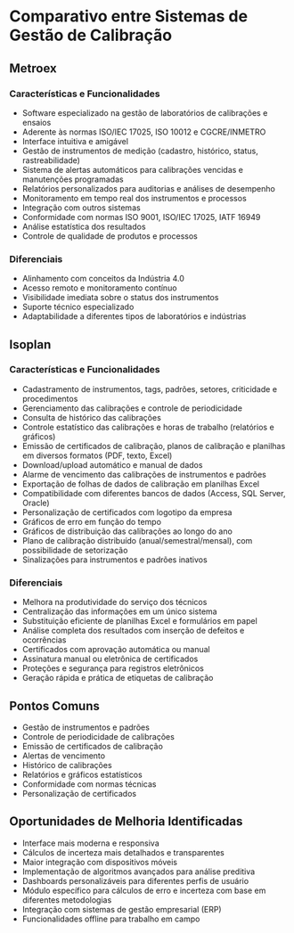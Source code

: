 # Comparativo entre Sistemas de Gestão de Calibração

## Metroex

### Características e Funcionalidades
- Software especializado na gestão de laboratórios de calibrações e ensaios
- Aderente às normas ISO/IEC 17025, ISO 10012 e CGCRE/INMETRO
- Interface intuitiva e amigável
- Gestão de instrumentos de medição (cadastro, histórico, status, rastreabilidade)
- Sistema de alertas automáticos para calibrações vencidas e manutenções programadas
- Relatórios personalizados para auditorias e análises de desempenho
- Monitoramento em tempo real dos instrumentos e processos
- Integração com outros sistemas
- Conformidade com normas ISO 9001, ISO/IEC 17025, IATF 16949
- Análise estatística dos resultados
- Controle de qualidade de produtos e processos

### Diferenciais
- Alinhamento com conceitos da Indústria 4.0
- Acesso remoto e monitoramento contínuo
- Visibilidade imediata sobre o status dos instrumentos
- Suporte técnico especializado
- Adaptabilidade a diferentes tipos de laboratórios e indústrias

## Isoplan

### Características e Funcionalidades
- Cadastramento de instrumentos, tags, padrões, setores, criticidade e procedimentos
- Gerenciamento das calibrações e controle de periodicidade
- Consulta de histórico das calibrações
- Controle estatístico das calibrações e horas de trabalho (relatórios e gráficos)
- Emissão de certificados de calibração, planos de calibração e planilhas em diversos formatos (PDF, texto, Excel)
- Download/upload automático e manual de dados
- Alarme de vencimento das calibrações de instrumentos e padrões
- Exportação de folhas de dados de calibração em planilhas Excel
- Compatibilidade com diferentes bancos de dados (Access, SQL Server, Oracle)
- Personalização de certificados com logotipo da empresa
- Gráficos de erro em função do tempo
- Gráficos de distribuição das calibrações ao longo do ano
- Plano de calibração distribuído (anual/semestral/mensal), com possibilidade de setorização
- Sinalizações para instrumentos e padrões inativos

### Diferenciais
- Melhora na produtividade do serviço dos técnicos
- Centralização das informações em um único sistema
- Substituição eficiente de planilhas Excel e formulários em papel
- Análise completa dos resultados com inserção de defeitos e ocorrências
- Certificados com aprovação automática ou manual
- Assinatura manual ou eletrônica de certificados
- Proteções e segurança para registros eletrônicos
- Geração rápida e prática de etiquetas de calibração

## Pontos Comuns
- Gestão de instrumentos e padrões
- Controle de periodicidade de calibrações
- Emissão de certificados de calibração
- Alertas de vencimento
- Histórico de calibrações
- Relatórios e gráficos estatísticos
- Conformidade com normas técnicas
- Personalização de certificados

## Oportunidades de Melhoria Identificadas
- Interface mais moderna e responsiva
- Cálculos de incerteza mais detalhados e transparentes
- Maior integração com dispositivos móveis
- Implementação de algoritmos avançados para análise preditiva
- Dashboards personalizáveis para diferentes perfis de usuário
- Módulo específico para cálculos de erro e incerteza com base em diferentes metodologias
- Integração com sistemas de gestão empresarial (ERP)
- Funcionalidades offline para trabalho em campo
